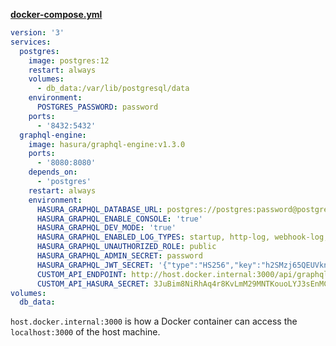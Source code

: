 **[docker-compose.yml](/docker-compose.yml)**

```yml
version: '3'
services:
  postgres:
    image: postgres:12
    restart: always
    volumes:
      - db_data:/var/lib/postgresql/data
    environment:
      POSTGRES_PASSWORD: password
    ports:
      - '8432:5432'
  graphql-engine:
    image: hasura/graphql-engine:v1.3.0
    ports:
      - '8080:8080'
    depends_on:
      - 'postgres'
    restart: always
    environment:
      HASURA_GRAPHQL_DATABASE_URL: postgres://postgres:password@postgres:5432/postgres
      HASURA_GRAPHQL_ENABLE_CONSOLE: 'true'
      HASURA_GRAPHQL_DEV_MODE: 'true'
      HASURA_GRAPHQL_ENABLED_LOG_TYPES: startup, http-log, webhook-log, websocket-log, query-log
      HASURA_GRAPHQL_UNAUTHORIZED_ROLE: public
      HASURA_GRAPHQL_ADMIN_SECRET: password
      HASURA_GRAPHQL_JWT_SECRET: '{"type":"HS256","key":"h2SMzj65QEUVknKFNXKup8oFf5wUftY9H8QsNkGRihVF4KMHz3"}'
      CUSTOM_API_ENDPOINT: http://host.docker.internal:3000/api/graphql
      CUSTOM_API_HASURA_SECRET: 3JuBim8NiRhAq4r8KvLmM29MNTKouoLYJ3sEnMCUdCEV4imZuT
volumes:
  db_data:

```

<!-- nocomment -->

`host.docker.internal:3000` is how a Docker container can access the `localhost:3000` of the host machine.
